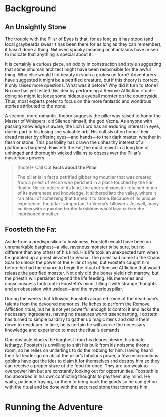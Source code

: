 # Background
## An Unsightly Stone 
The trouble with the Pillar of Eyes is that, for as long as it has stood (and local graybeards swear it has been there for as long as they can remember), it hasn’t done a thing. Not even spooky moaning or phantasms have arisen to indicate that anything is special about it. 

It is certainly a curious piece, an oddity in construction and style suggesting that some inhuman architect might have been responsible for the awful thing. Who else would find beauty in such a grotesque form? Adventurers have suggested it might be a petrified creature, but if this theory is correct, it only raises more questions. What was it before? Why did it turn to stone? No one has yet tested this idea by performing a Remove Affliction ritual—doing so might let loose some hideous eyeball monster on the countryside. Thus, most experts prefer to focus on the more fantastic and wondrous stories attributed to the stone. 

A second, more romantic, theory suggests the pillar was raised to honor the Master of Whispers: old Silence himself, the god Vecna. As anyone with passing knowledge is aware, the Lich Lord has an enduring interest in eyes, due in part to his losing one valuable orb. His cultists often honor their dread master by offering eyes—and hands—to their dark master, whether in flesh or stone. This possibility has drawn the unhealthy interest of a gluttonous barghest, Foosteth the Fat, the most recent in a long line of unhinged and thoroughly wicked villains to obsess over the Pillar’s mysterious powers. 

> [!note]+ Call Out
> **Facts about the Pillar**
> 
> The pillar is in fact a petrified gibbering mouther that was created from a priest of Vecna who perished in a place touched by the Far Realm. Unlike others of its kind, the aberrant monster retained much of its awareness and knowledge. It slithered into the valley, where it ran afoul of something that turned it to stone. Because of its unique experience, the pillar is important to Vecna’s followers. As well, many cultists with a passion for the forbidden would love to free the imprisoned mouther.

## Foosteth the Fat 
Aside from a predisposition to huskiness, Foosteth would have been an unremarkable barghest—a vile, ravenous monster to be sure, but no different than any others of his kind. His life took an unexpected turn when he gobbled up a priest devoted to Vecna. The priest had come to the Chaos Scar to unlock the power of the Pillar of Eyes, but Foosteth caught him before he had the chance to begin the ritual of Remove Affliction that would release the petrified monster. Not only did the bones yield rich marrow, but the priest’s will persisted beyond the life feeding. His memories and consciousness took root in Foosteth’s mind, filling it with strange thoughts and an obsession with undead—and the mysterious pillar. 

During the weeks that followed, Foosteth acquired some of the dead man’s talents from the devoured memories. He itches to perform the Remove Affliction ritual, but he is not yet powerful enough to control it and lacks the necessary ingredients. Having no treasures worth disenchanting, Foosteth has turned to simple banditry to gather up magic items and distill them down to residuum. In time, he is certain he will accrue the necessary knowledge and experience to meet the ritual’s demands. 

One obstacle blocks the barghest from his dearest desire: his innate lethargy. Foosteth is unwilling to shift his bulk from his noisome throne room, so he relies on underlings to do the robbing for him. Having heard their fat leader go on about the pillar’s fabulous power, a few unscrupulous goblins have got the idea to claim it for themselves and destroy him so they can receive a proper share of the food for once. They are too weak to overpower him but are constantly looking out for opportunities. Foosteth is too absorbed in his own conflicting thoughts to pay them any mind. He waits, patience fraying, for them to bring back the goods so he can get on with the ritual and be done with the accursed stone that torments him.

# Running the Adventure
